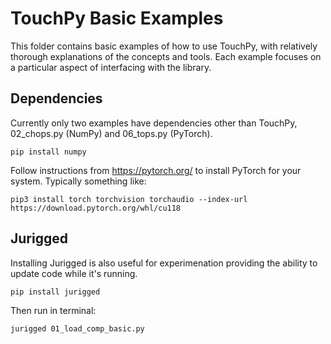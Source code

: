 # TouchPy Basic Examples

This folder contains basic examples of how to use TouchPy, with relatively thorough explanations of the concepts and tools. Each example focuses on a particular aspect of interfacing with the library. 

## Dependencies
Currently only two examples have dependencies other than TouchPy, 02_chops.py (NumPy) and 06_tops.py (PyTorch). 

`pip install numpy`

Follow instructions from https://pytorch.org/ to install PyTorch for your system. Typically something like:

`pip3 install torch torchvision torchaudio --index-url https://download.pytorch.org/whl/cu118`

## Jurigged
Installing Jurigged is also useful for experimenation providing the ability to update code while it's running.

`pip install jurigged`

Then run in terminal:

`jurigged 01_load_comp_basic.py`